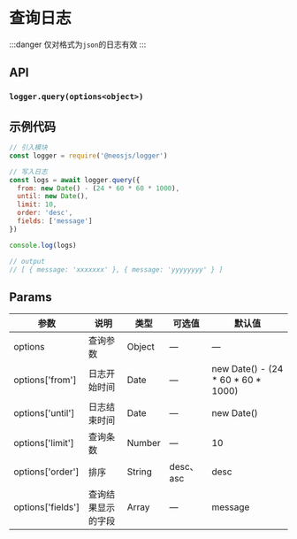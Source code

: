 # 查询日志 <BadgeTip text="异步" type="green"></BadgeTip><BadgeTip text="实验性" type="danger"></BadgeTip>
:::danger
仅对格式为`json`的日志有效
:::

## API
### `logger.query(options<object>)`
### 

## 示例代码
```js
// 引入模块
const logger = require('@neosjs/logger')

// 写入日志
const logs = await logger.query({
  from: new Date() - (24 * 60 * 60 * 1000),
  until: new Date(),
  limit: 10,
  order: 'desc',
  fields: ['message']
})

console.log(logs)

// output
// [ { message: 'xxxxxxx' }, { message: 'yyyyyyyy' } ]
```
## Params

| 参数  | 说明     | 类型   | 可选值     | 默认值 |
| ----- | -------- | ------ | ---------- | ------ |
| options | 查询参数 | Object | — | —     |
| options['from'] | 日志开始时间 | Date | — | new Date() - (24 * 60 * 60 * 1000)     |
| options['until'] | 日志结束时间 | Date | — | new Date()     |
| options['limit'] | 查询条数 | Number | — | 10     |
| options['order'] | 排序 | String | desc、asc | desc     |
| options['fields'] | 查询结果显示的字段 | Array | — | message     |
